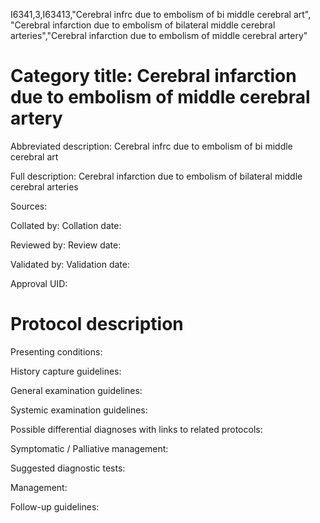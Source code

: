 I6341,3,I63413,"Cerebral infrc due to embolism of bi middle cerebral art", "Cerebral infarction due to embolism of bilateral middle cerebral arteries","Cerebral infarction due to embolism of middle cerebral artery"
# Category title: Cerebral infarction due to embolism of middle cerebral artery

Abbreviated description: Cerebral infrc due to embolism of bi middle cerebral art

Full description: Cerebral infarction due to embolism of bilateral middle cerebral arteries

Sources:

Collated by:
Collation date:

Reviewed by:
Review date:

Validated by:
Validation date:

Approval UID:

# Protocol description

Presenting conditions:

History capture guidelines:

General examination guidelines:

Systemic examination guidelines:

Possible differential diagnoses with links to related protocols:

Symptomatic / Palliative management:

Suggested diagnostic tests:

Management:

Follow-up guidelines:
